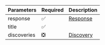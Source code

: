| Parameters 	| Required           	            | Description             	|
|------------	|--------------------	            |-------------------------	|
| response   	| :white_check_mark: 	            | [Response](Response.md) 	|
| title         | :white_check_mark:                |                           |
| discoveries 	| :negative_squared_cross_mark: 	| [Discovery](Discovery.md) |